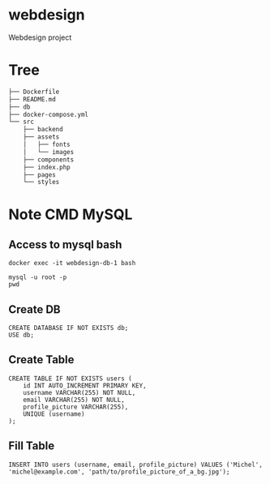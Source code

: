 # webdesign
Webdesign project

# Tree

```sh    
├── Dockerfile
├── README.md
├── db
├── docker-compose.yml
└── src
    ├── backend
    ├── assets
    │   ├── fonts
    │   └── images
    ├── components
    ├── index.php
    ├── pages
    └── styles
```

# Note CMD MySQL

## Access to mysql bash

```shell
docker exec -it webdesign-db-1 bash
```

```shell
mysql -u root -p
pwd
```

## Create DB

```shell
CREATE DATABASE IF NOT EXISTS db;
USE db;
```

## Create Table

```shell
CREATE TABLE IF NOT EXISTS users (
    id INT AUTO_INCREMENT PRIMARY KEY,
    username VARCHAR(255) NOT NULL,
    email VARCHAR(255) NOT NULL,
    profile_picture VARCHAR(255),
    UNIQUE (username)
);
```

## Fill Table

```shell
INSERT INTO users (username, email, profile_picture) VALUES ('Michel', 'michel@example.com', 'path/to/profile_picture_of_a_bg.jpg');
```
